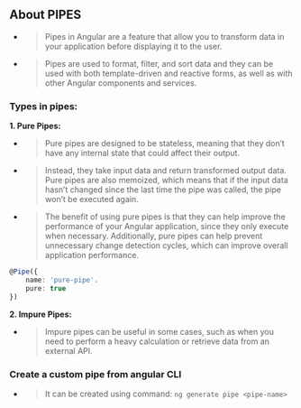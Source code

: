 ## About PIPES
- >Pipes in Angular are a feature that allow you to transform data in your application before displaying it to the user.
- >Pipes are used to format, filter, and sort data and they can be used with both template-driven and reactive forms, as well as with other Angular components and services.

### Types in pipes:
**1. Pure Pipes:**
- >Pure pipes are designed to be stateless, meaning that they don’t have any internal state that could affect their output.
- >Instead, they take input data and return transformed output data. Pure pipes are also memoized, which means that if the input data hasn’t changed since the last time the pipe was called, the pipe won’t be executed again.
- >The benefit of using pure pipes is that they can help improve the performance of your Angular application, since they only execute when necessary. Additionally, pure pipes can help prevent unnecessary change detection cycles, which can improve overall application performance.
```ts
@Pipe({
    name: 'pure-pipe'.
    pure: true
})
```
**2. Impure Pipes:**
- >Impure pipes can be useful in some cases, such as when you need to perform a heavy calculation or retrieve data from an external API.

### Create a custom pipe from angular CLI
- >It can be created using command:
```ng generate pipe <pipe-name>```